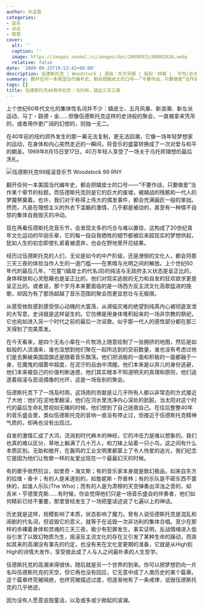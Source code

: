 ```yaml
---
author: 孙孟晋
categories:
- 音乐
- 评论
- 随笔
cover:
  alt: ''
  caption: ''
  image: https://images.soomal.cc/images/doc/20090925/00002826.webp
  relative: false
date: '2009-09-25T19:53:42+08:00'
description: 伍德斯托克 | Woodstock | 源自：东方早报 | 版权：转载 |  平均/总评分：09.00/9
summary: 翻开任何一本美国当代编年史，都会把嬉皮士的口号――“不要作战，只要做爱”当作某个章节的标题，而伍德斯托克则是它的巨大的废墟，被越战的残骸和一代人的梦魇祭奠着。也许，我们对于称得上伟大的偶发事件，都会充满画匠一般的笨拙。然而，凡是在理想主义的外衣下滥觞的激情，几乎都是被动的，甚至有一种情不自禁的集体自我毁灭的冲动。现在再看伍德斯托克音乐节，会发现太多的巧合与难以置信，这构成了20世纪青年文化运动的华丽乐章，它的每一段自我牺牲的细节都被后来超现实的梦想供起，犹如人生的初恋即使扎紧着被遗弃，也会在野地里开花结果。
tags: []
title: 伍德斯托克40周年纪念：乌托邦，就这三天三夜
---
```


上个世纪60年代文化的集体性名词并不少：嬉皮士、五月风暴、新浪潮、新左派运动、马丁・路德・金……但像伍德斯托克这样的史诗般的聚会，一直被拿来凭吊的，或者用作更广阔的幻想的，则独一无二。



在40年前的纽约郊外发生的那一幕无法复制，更无法回潮，它像一场年轻梦想家的运动，在身体和内心突然走近的一瞬间，将音乐的盛宴转换成了一次对爱与和平的朝圣。1969年8月15日至17日，40万年轻人享受了一场关于乌托邦理想的最后洗礼。



![伍德斯托克99摇滚音乐节 Woodstock 99 RNY](https://images.soomal.cc/images/doc/20090925/00002826.webp)



翻开任何一本美国当代编年史，都会把嬉皮士的口号――“不要作战，只要做爱”当作某个章节的标题，而伍德斯托克则是它的巨大的废墟，被越战的残骸和一代人的梦魇祭奠着。也许，我们对于称得上伟大的偶发事件，都会充满画匠一般的笨拙。然而，凡是在理想主义的外衣下滥觞的激情，几乎都是被动的，甚至有一种情不自禁的集体自我毁灭的冲动。



现在再看伍德斯托克音乐节，会发现太多的巧合与难以置信，这构成了20世纪青年文化运动的华丽乐章，它的每一段自我牺牲的细节都被后来超现实的梦想供起，犹如人生的初恋即使扎紧着被遗弃，也会在野地里开花结果。



经历过伍德斯托克的人们，无论是如今的中产阶级，还是潦倒的文化人，都会将那三天三夜的体验当作人生的一道门槛――在黑暗与光明之间的解放。上个世纪60年代的最后几年，“花童”(嬉皮士的代名词)的纯洁与无政府主义状态是呈正比的，身体释放和心灵慰藉也是呈正比的，他们对现实逃脱的无力和自发的狂欢欲求更是呈正比的。或者说，那个岁月本来要面临的是一场西方反主流文化高歌猛进的挽歌，却因为有了那场超越了音乐范围的聚会而更显悲壮与无极限。



从感受挫败感到感受惊心动魄的大震荡，从濒临灾难的绝望到纯真内心被彻底宣泄的大写意，史诗就是这样诞生的。它仿佛是用身体堆积起来的一场非宗教的祭祀，它也宛如进入另一个时代之前的最后一次讴歌。似乎那一代人的感性部分都在那三天得到了完美蒸发。



在今天看来，是四个无名小辈在一片牧场上随意绘制了一张拥挤的地图，然后是如蚁般的人流涌来，谁也没想到他们聚在一起所达到的空前数量，谁也没有考虑过他们是去撕破美国国旗还是随着音乐飘荡。他们把消极的一面和积极的一面都融于一身，在魔鬼的烟雾中超度，在泥泞的自由中清醒。他们本来是以弃儿的身份逃避，他们本来被自己的价值判断迷惑，他们其实根本不知道明天的真理和原则，他们追逐着摇滚与民谣偶像的光环，这是一场告别的聚会。



伍德斯托克下了一场及时雨，这场雨的贡献是让几乎所有人都以非常态的方式接近了大地：他们在泥地里翻滚，他们在河水里洗净内心深处的肮脏。当太阳对这个时代的最后生命礼赞视如无睹的时候，他们想到了自己拯救自己。在往后整整40年的音乐盛会里，类似伍德斯托克的音响一直没有停止过，但接近于伍德斯托克精神气质的，却再也没有出现过。



自发的激情汇成了大河，流淌到时代麻木的神经，它的冲击力是难以想象的。我们也真的难以区分，草地上躺满了几十万人，和刀锋上站着一只小鸟，这之间有什么本质区别。无助和敞开，在轰鸣的工业文明里都蒙上了令人怜爱的追光，我们纪念它是因为他们让牧歌一样的友爱出现在一个最最幻灭的时候。



有的歌手依然抗议，如里奇・海文斯；有的音乐家本身就是致幻极品，如来自东方的拉维・香卡；有的人是来道别的，如詹妮斯・乔普林；有的乐队是不砸东西不罢休的，如谁人乐队(The Who)；而有的人是为肃穆的天空弹奏出浑浊之音的，如吉米・亨德里克斯……有时候，你会觉得他们只是一场音乐盛会的伴奏者，他们如何精彩已经不重要，那里曾经发生了一场把童话述说了七遍以上的神话。



历史就是这样，规模影响了本质，状态影响了魔力。曾有人说伍德斯托克是混乱和闹剧的代名词，但诋毁它的意义，就等于在诋毁一次非功利的集体合唱。至少在那样的赤裸着身体和灵魂的三天三夜，极少有犯罪发生。事实证明，反战情绪进入低谷引发了以致幻物质为生，摇滚反主流文化的存在又引发了某种生命的躁动，而突如其来的高潮没有事先的约定，也没有夹在文化变更期的准备，它就是从High到High的诗情大发作，享受彼此成了人与人之间最朴素的人生哲学。



伍德斯托克的高潮来得很快，随后就是另一个世界的到来。你可以把梦想扔向一片名叫伍德斯托克的天空，但它再也没有回应，它无意中成了人类历史的某个篇章。这个篇章终究被隔绝，也终究被描述过度，但逐渐地有了一条戒律，诋毁伍德斯托克的几乎绝迹。



因为没有人愿意诋毁童话，以及或多或少掀起的波澜。
